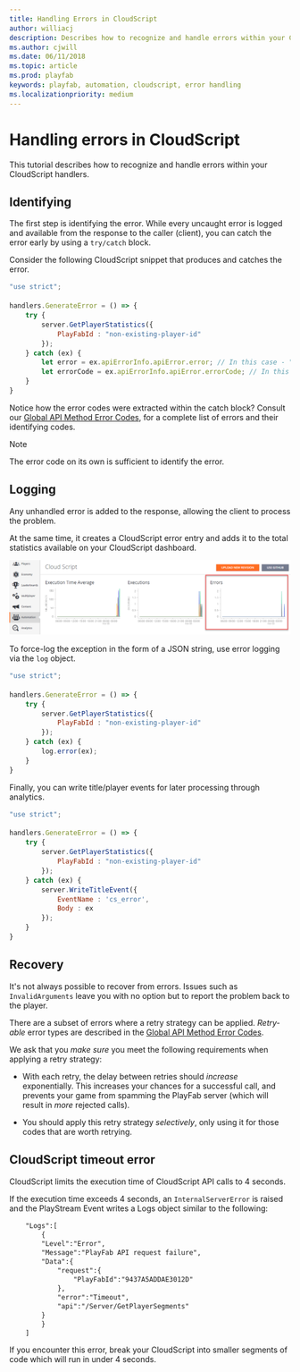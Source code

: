```yaml
---
title: Handling Errors in CloudScript
author: williacj
description: Describes how to recognize and handle errors within your CloudScript handlers.
ms.author: cjwill
ms.date: 06/11/2018
ms.topic: article
ms.prod: playfab
keywords: playfab, automation, cloudscript, error handling
ms.localizationpriority: medium
---
```


# Handling errors in CloudScript

This tutorial describes how to recognize and handle errors within your CloudScript handlers.

## Identifying

The first step is identifying the error. While every uncaught error is logged and available from the response to the caller (client), you can catch the error early by using a `try/catch` block.

Consider the following CloudScript snippet that produces and catches the error.

```javascript
"use strict";

handlers.GenerateError = () => {
    try {
        server.GetPlayerStatistics({
            PlayFabId : "non-existing-player-id"
        });
    } catch (ex) {
        let error = ex.apiErrorInfo.apiError.error; // In this case - "InvalidParams"
        let errorCode = ex.apiErrorInfo.apiError.errorCode; // In this case : 1000
    }
}
```

Notice how the error codes were extracted within the catch block? Consult our [Global API Method Error Codes](../../../api-references/global-api-method-error-codes.md), for a complete list of errors and their identifying codes.

> [!NOTE]
> The error code on its own is sufficient to identify the error.

## Logging

Any unhandled error is added to the response, allowing the client to process the problem.

At the same time, it creates a CloudScript error entry and adds it to the total statistics available on your CloudScript dashboard.

![Game Manager - Automation - CloudScript Dashboard](media/tutorials/game-manager-cloudscript-dashboard.png)  

To force-log the exception in the form of a JSON string, use error logging via the `log` object.

```javascript
"use strict";

handlers.GenerateError = () => {
    try {
        server.GetPlayerStatistics({
            PlayFabId : "non-existing-player-id"
        });
    } catch (ex) {
        log.error(ex);
    }
}
```

Finally, you can write title/player events for later processing through analytics.

```javascript
"use strict";

handlers.GenerateError = () => {
    try {
        server.GetPlayerStatistics({
            PlayFabId : "non-existing-player-id"
        });
    } catch (ex) {
        server.WriteTitleEvent({
            EventName : 'cs_error',
            Body : ex
        });
    }
}
```

## Recovery

It's not always possible to recover from errors. Issues such as `InvalidArguments` leave you with no option but to report the problem back to the player.

There are a subset of errors where a retry strategy can be applied. *Retry-able* error types are described in the [Global API Method Error Codes](../../../api-references/global-api-method-error-codes.md).

We ask that you *make sure* you meet the following requirements when applying a retry strategy:

- With each retry, the delay between retries should *increase* exponentially. This increases your chances for a successful call, and prevents your game from spamming the PlayFab server (which will result in *more* rejected calls).

- You should apply this retry strategy *selectively*, only using it for those codes that are worth retrying.

## CloudScript timeout error

CloudScript limits the execution time of CloudScript API calls to 4 seconds.

If the execution time exceeds 4 seconds, an `InternalServerError` is raised and the PlayStream Event writes a Logs object similar to the following:

```
    "Logs":[
        {
        "Level":"Error",
        "Message":"PlayFab API request failure",
        "Data":{
            "request":{
                "PlayFabId":"9437A5ADDAE3012D"
            },
            "error":"Timeout",
            "api":"/Server/GetPlayerSegments"
        }
        }
    ]
```

 If you encounter this error, break your CloudScript into smaller segments of code which will run in under 4 seconds.
